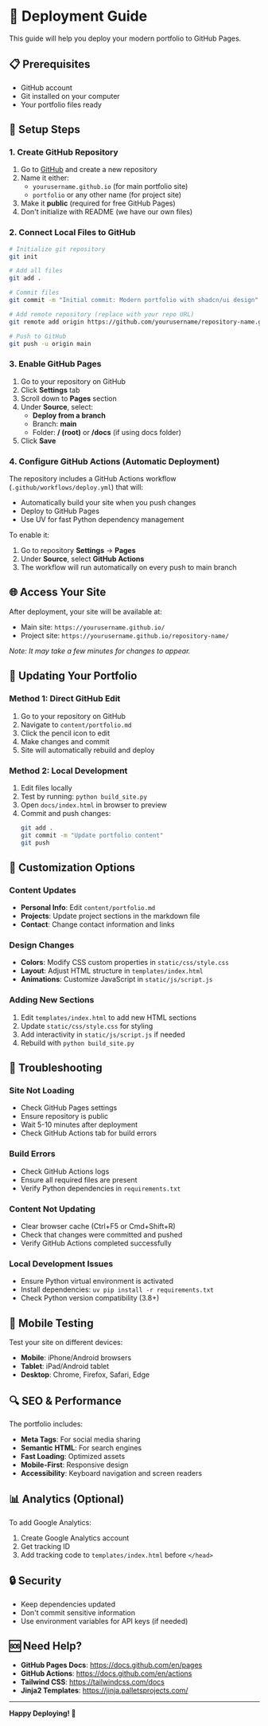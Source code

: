 # 🚀 Deployment Guide

This guide will help you deploy your modern portfolio to GitHub Pages.

## 📋 Prerequisites

- GitHub account
- Git installed on your computer
- Your portfolio files ready

## 🔧 Setup Steps

### 1. Create GitHub Repository

1. Go to [GitHub](https://github.com) and create a new repository
2. Name it either:
   - `yourusername.github.io` (for main portfolio site)
   - `portfolio` or any other name (for project site)
3. Make it **public** (required for free GitHub Pages)
4. Don't initialize with README (we have our own files)

### 2. Connect Local Files to GitHub

```bash
# Initialize git repository
git init

# Add all files
git add .

# Commit files
git commit -m "Initial commit: Modern portfolio with shadcn/ui design"

# Add remote repository (replace with your repo URL)
git remote add origin https://github.com/yourusername/repository-name.git

# Push to GitHub
git push -u origin main
```

### 3. Enable GitHub Pages

1. Go to your repository on GitHub
2. Click **Settings** tab
3. Scroll down to **Pages** section
4. Under **Source**, select:
   - **Deploy from a branch**
   - Branch: **main**
   - Folder: **/ (root)** or **/docs** (if using docs folder)
5. Click **Save**

### 4. Configure GitHub Actions (Automatic Deployment)

The repository includes a GitHub Actions workflow (`.github/workflows/deploy.yml`) that will:
- Automatically build your site when you push changes
- Deploy to GitHub Pages
- Use UV for fast Python dependency management

To enable it:
1. Go to repository **Settings** → **Pages**
2. Under **Source**, select **GitHub Actions**
3. The workflow will run automatically on every push to main branch

## 🌐 Access Your Site

After deployment, your site will be available at:
- Main site: `https://yourusername.github.io/`
- Project site: `https://yourusername.github.io/repository-name/`

*Note: It may take a few minutes for changes to appear.*

## 🔄 Updating Your Portfolio

### Method 1: Direct GitHub Edit
1. Go to your repository on GitHub
2. Navigate to `content/portfolio.md`
3. Click the pencil icon to edit
4. Make changes and commit
5. Site will automatically rebuild and deploy

### Method 2: Local Development
1. Edit files locally
2. Test by running: `python build_site.py`
3. Open `docs/index.html` in browser to preview
4. Commit and push changes:
   ```bash
   git add .
   git commit -m "Update portfolio content"
   git push
   ```

## 🎨 Customization Options

### Content Updates
- **Personal Info**: Edit `content/portfolio.md`
- **Projects**: Update project sections in the markdown file
- **Contact**: Change contact information and links

### Design Changes
- **Colors**: Modify CSS custom properties in `static/css/style.css`
- **Layout**: Adjust HTML structure in `templates/index.html`
- **Animations**: Customize JavaScript in `static/js/script.js`

### Adding New Sections
1. Edit `templates/index.html` to add new HTML sections
2. Update `static/css/style.css` for styling
3. Add interactivity in `static/js/script.js` if needed
4. Rebuild with `python build_site.py`

## 🐛 Troubleshooting

### Site Not Loading
- Check GitHub Pages settings
- Ensure repository is public
- Wait 5-10 minutes after deployment
- Check GitHub Actions tab for build errors

### Build Errors
- Check GitHub Actions logs
- Ensure all required files are present
- Verify Python dependencies in `requirements.txt`

### Content Not Updating
- Clear browser cache (Ctrl+F5 or Cmd+Shift+R)
- Check that changes were committed and pushed
- Verify GitHub Actions completed successfully

### Local Development Issues
- Ensure Python virtual environment is activated
- Install dependencies: `uv pip install -r requirements.txt`
- Check Python version compatibility (3.8+)

## 📱 Mobile Testing

Test your site on different devices:
- **Mobile**: iPhone/Android browsers
- **Tablet**: iPad/Android tablet
- **Desktop**: Chrome, Firefox, Safari, Edge

## 🔍 SEO & Performance

The portfolio includes:
- **Meta Tags**: For social media sharing
- **Semantic HTML**: For search engines
- **Fast Loading**: Optimized assets
- **Mobile-First**: Responsive design
- **Accessibility**: Keyboard navigation and screen readers

## 📊 Analytics (Optional)

To add Google Analytics:
1. Create Google Analytics account
2. Get tracking ID
3. Add tracking code to `templates/index.html` before `</head>`

## 🔒 Security

- Keep dependencies updated
- Don't commit sensitive information
- Use environment variables for API keys (if needed)

## 🆘 Need Help?

- **GitHub Pages Docs**: https://docs.github.com/en/pages
- **GitHub Actions**: https://docs.github.com/en/actions
- **Tailwind CSS**: https://tailwindcss.com/docs
- **Jinja2 Templates**: https://jinja.palletsprojects.com/

---

**Happy Deploying! 🎉**
